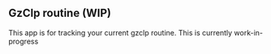 ## GzClp  routine (WIP)
This app is for tracking your current gzclp routine. This is currently work-in-progress

